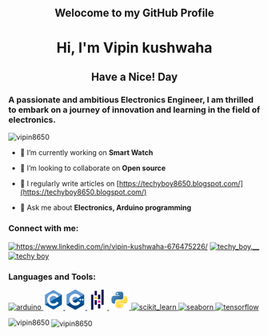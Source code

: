 <h2 align="center">Welocome to my GitHub Profile</h2>
<h1 align="center">Hi, I'm Vipin kushwaha</h1>
<h2 align="center">Have a Nice! Day</h2>
<h3 align="left">A passionate and ambitious Electronics Engineer, I am thrilled to embark on a journey of innovation and learning in the field of electronics.</h3>

<p align="left"> <img src="https://komarev.com/ghpvc/?username=vipin8650&label=Profile%20views&color=0e75b6&style=flat" alt="vipin8650" /> </p>

- 🔭 I’m currently working on **Smart Watch**

- 👯 I’m looking to collaborate on **Open source**

- 📝 I regularly write articles on [https://techyboy8650.blogspot.com/](https://techyboy8650.blogspot.com/)

- 💬 Ask me about **Electronics, Arduino programming**

<h3 align="left">Connect with me:</h3>
<p align="left">
<a href="https://linkedin.com/in/https://www.linkedin.com/in/vipin-kushwaha-676475226/" target="blank"><img align="center" src="https://raw.githubusercontent.com/rahuldkjain/github-profile-readme-generator/master/src/images/icons/Social/linked-in-alt.svg" alt="https://www.linkedin.com/in/vipin-kushwaha-676475226/" height="30" width="40" /></a>
<a href="https://instagram.com/techy_boy.__" target="blank"><img align="center" src="https://raw.githubusercontent.com/rahuldkjain/github-profile-readme-generator/master/src/images/icons/Social/instagram.svg" alt="techy_boy.__" height="30" width="40" /></a>
<a href="https://www.youtube.com/c/techy boy" target="blank"><img align="center" src="https://raw.githubusercontent.com/rahuldkjain/github-profile-readme-generator/master/src/images/icons/Social/youtube.svg" alt="techy boy" height="30" width="40" /></a>
</p>

<h3 align="left">Languages and Tools:</h3>
<p align="left"> <a href="https://www.arduino.cc/" target="_blank" rel="noreferrer"> <img src="https://cdn.worldvectorlogo.com/logos/arduino-1.svg" alt="arduino" width="40" height="40"/> </a> <a href="https://www.cprogramming.com/" target="_blank" rel="noreferrer"> <img src="https://raw.githubusercontent.com/devicons/devicon/master/icons/c/c-original.svg" alt="c" width="40" height="40"/> </a> <a href="https://www.w3schools.com/cpp/" target="_blank" rel="noreferrer"> <img src="https://raw.githubusercontent.com/devicons/devicon/master/icons/cplusplus/cplusplus-original.svg" alt="cplusplus" width="40" height="40"/> </a> <a href="https://pandas.pydata.org/" target="_blank" rel="noreferrer"> <img src="https://raw.githubusercontent.com/devicons/devicon/2ae2a900d2f041da66e950e4d48052658d850630/icons/pandas/pandas-original.svg" alt="pandas" width="40" height="40"/> </a> <a href="https://www.python.org" target="_blank" rel="noreferrer"> <img src="https://raw.githubusercontent.com/devicons/devicon/master/icons/python/python-original.svg" alt="python" width="40" height="40"/> </a> <a href="https://scikit-learn.org/" target="_blank" rel="noreferrer"> <img src="https://upload.wikimedia.org/wikipedia/commons/0/05/Scikit_learn_logo_small.svg" alt="scikit_learn" width="40" height="40"/> </a> <a href="https://seaborn.pydata.org/" target="_blank" rel="noreferrer"> <img src="https://seaborn.pydata.org/_images/logo-mark-lightbg.svg" alt="seaborn" width="40" height="40"/> </a> <a href="https://www.tensorflow.org" target="_blank" rel="noreferrer"> <img src="https://www.vectorlogo.zone/logos/tensorflow/tensorflow-icon.svg" alt="tensorflow" width="40" height="40"/> </a> </p>

<p><img align="left" src="https://github-readme-stats.vercel.app/api/top-langs?username=vipin8650&show_icons=true&locale=en&layout=compact" alt="vipin8650" /></p>

<p>&nbsp;<img align="center" src="https://github-readme-stats.vercel.app/api?username=vipin8650&show_icons=true&locale=en" alt="vipin8650" /></p>
